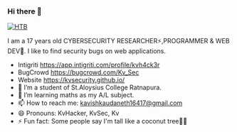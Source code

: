 ### Hi there 👋

[![HTB](https://www.hackthebox.eu/badge/image/667531)](https://app.hackthebox.eu/profile/667531)

I am a 17 years old CYBERSECURITY RESEARCHER⚡,PROGRAMMER & WEB DEV🤗. I like to find security bugs on web applications.

- Intigriti https://app.intigriti.com/profile/kvh4ck3r
- BugCrowd https://bugcrowd.com/Kv_Sec
- Website https://kvsecurity.github.io/
- 🔭 I’m a student of St.Aloysius College Ratnapura.
- 🌱 I’m learning maths as my A/L subject.
- 📫 How to reach me: kavishkaudaneth16417@gmail.com
- 😄 Pronouns: KvHacker, KvSec, Kv
- ⚡ Fun fact: Some people say I'm tall like a coconut tree🌴😂

